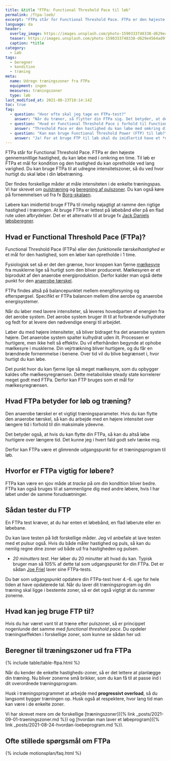 ```yaml
---
title: &title "FTPa: Functional Threshold Pace til løb"
permalink: /ftpa-loeb/
excerpt: "FTPa står for Functional Threshold Pace. FTPa er den højeste gennemsnitlige hastighed en løber kan opretholde i en time. Til løb kan FTPa være et mål for kondition og den hastighed du kan opretholde i omkring 1 time. Derudover kan du bruge FTPa til at træningszoner, der kan bruges til din løbetræning."
language: da
header:
  overlay_image: https://images.unsplash.com/photo-1590333748338-d629e4564ad9?ixid=MnwxMjA3fDB8MHxwaG90by1wYWdlfHx8fGVufDB8fHx8&ixlib=rb-1.2.1&auto=format&fit=crop&h=630&w=1200&q=60
  teaser: https://images.unsplash.com/photo-1590333748338-d629e4564ad9?ixid=MnwxMjA3fDB8MHxwaG90by1wYWdlfHx8fGVufDB8fHx8&ixlib=rb-1.2.1&auto=format&fit=crop&h=300&w=400&q=10
  caption: *title
category:
  - Løb
tags:
  - beregner
  - kondition
  - træning
meta:
  name: Udregn træningszoner fra FTPa
  equipment: ingen
  measures: træningszoner
  type: løb
last_modified_at: 2021-08-23T10:14:14Z
toc: true
faq:
  - question: "Hvor ofte skal jeg tage en FTPa-test?"
    answer: "Når du træner, så flytter din FTPa sig. Det betyder, at det kan være en god ide at teste din FTPa hver 4.-6. uge, så du hele tiden bliver udfordret nok i dine løbetræningsprogrammer."
  - question: "Hvad er Functional Threshold Pace i forhold til Functional Threshold Power?"
    answer: "Threshold Pace er den hastighed du kan løbe med omkring din anaerobe tærskel. Threshold Power er den *power* - altså det arbejde - du kan levere med samme intensitet. Det måles i watt. Det er altså to mål, der begge relaterer sig til din laktatgrænse og den intensitet du kan arbejde med."
  - question: "Kan man bruge Functional Threshold Power (FTP) til løb?"
    answer: "Ja! For at bruge FTP til løb skal du imidlertid have et *device*, der kan måle hvor mange watt du løber med. [Stryd](https://buy.stryd.com/store?referrer_id=c444f8a6-8d83-59d2-7060-6e7eddbaf413){: rel='sponsored nofollow noopener' } har lavet en footpod, som ser ud til at være den mest præcise wattmåler til løb på markedet."
---
```


FTPa står for Functional Threshold Pace. FTPa er den højeste gennemsnitlige hastighed, du kan løbe med i omkring en time. Til løb er FTPa et mål for kondition og den hastighed du kan opretholde ved lang varighed. Du kan bruge FTPa til at udregne intensitetszoner, så du ved hvor hurtigt du skal løbe i din løbetræning.

Der findes forskellige måder at måle intensiteten i de enkelte træningspas. Vi har skrevet om [pulstræning](/pulstraening/) og [beregning af pulszoner](/pulstraening-pulszoner-fra-maxpuls-og-pulsreserve/). Du kan også køre på fornemmelsen ud fra fx [Borg-skalaen](/borg-skala/).

Løbere kan imidlertid bruge FTPa til rimelig nøjagtigt at ramme den rigtige hastighed i træningen. At bruge FTPa er lettest på løbebånd eller på en flad rute uden afbrydelser. Det er et alternativ til at bruge fx [Jack Daniels løbsberegner](/loebesiden-jack-daniels-loebeberegner/).

## Hvad er Functional Threshold Pace (FTPa)?

Functional Threshold Pace (FTPa) eller den _funktionelle tærskelhastighed_ er et mål for den hastighed, som en løber kan opretholde i 1 time.

Fysiologisk set så er det den grænse, hvor kroppen kan fjerne [mælkesyre](/maelkesyre-traening/) fra musklerne lige så hurtigt som den bliver produceret. Mælkesyren er et biprodukt af den anaerobe energiproduktion. Derfor kalder man også dette punkt for den [anaerobe tærskel](/anaerobe-taerskel/).

FTPa findes altså på balancepunktet mellem energiforsyning og efterspørgsel. Specifikt er FTPa balancen mellem dine aerobe og anaerobe energisystemer.

Når du løber med lavere intensiteter, så leveres hovedparten af energien fra det aerobe system. Det aerobe system bruger ilt til at forbrænde kulhydrater og fedt for at levere den nødvendige energi til arbejdet.

Løber du med højere intensiteter, så bliver bidraget fra det anaerobe system højere. Det anaerobe system spalter kulhydrat uden ilt. Processen er hurtigere, men ikke helt så effektiv. Du vil efterhånden begynde at ophobe mælkesyre i musklerne. Din vejrtrækning bliver hurtigere, og du får en brændnede fornemmelse i benene. Over tid vil du blive begrænset i, hvor hurtigt du kan løbe.

Det punkt hvor du kan fjerne lige så meget mælkesyre, som du opbygger kaldes ofte mælkesyregrænsen. Dette metaboliske steady state korrelerer meget godt med FTPa. Derfor kan FTP bruges som et mål for mælkesyregrænsen.

## Hvad FTPa betyder for løb og træning?

Den anaerobe tærskel er et vigtigt træningsparameter. Hvis du kan flytte den anaerobe tærskel, så kan du arbejde med en højere intensitet over længere tid i forhold til din maksimale ydeevne.

Det betyder også, at hvis du kan flytte din FTPa, så kan du altså løbe hurtigere over længere tid. Det kunne jeg i hvert fald godt selv tænke mig.

Derfor kan FTPa være et glimrende udgangspunkt for et træningsprogram til løb.

## Hvorfor er FTPa vigtig for løbere?

FTPa kan være en sjov måde at *tracke* på om din kondition bliver bedre. FTPa kan også bruges til at sammenligne dig med andre løbere, hvis I har løbet under de samme forudsætninger.

## Sådan tester du FTP

En FTPa test kræver, at du har enten et løbebånd, en flad løberute eller en løbebane.

Du kan lave testen på lidt forskellige måder. Jeg vil anbefale at lave testen med et pulsur også. Hvis du både måler hastighed og puls, så kan du nemlig regne dine zoner ud både ud fra hastigheden og pulsen.

- *20 minutters test*. Her løber du 20 minutter alt hvad du kan. Typisk bruger man så 105% af dette tal som udgangspunkt for din FTPa. Det er sådan [Joe Friel](https://joefrieltraining.com/a-quick-guide-to-setting-zone/) laver sine FTPa-tests.

Du bør som udgangspunkt opdatere din FTPa-test hver 4.-6. uge for hele tiden at have opdaterede tal. Når du laver dit træningsprogram og din træning skal ligge i bestemte zoner, så er det også vigtigt at du rammer zonerne.

## Hvad kan jeg bruge FTP til?

Hvis du har været vant til at træne efter pulszoner, så er princippet nogenlunde det samme med *functional threshold pace*. Du opdeler træningseffekten i forskellige zoner, som kunne se sådan her ud:

## Beregner til træningszoner ud fra FTPa

{% include table/table-ftpa.html %}

Når du kender de enkelte hastigheds-zoner, så er det lettere at planlægge din træning. Nu bliver zonerne små brikker, som du kan få til at passe ind i dit overordnede træningsprogram.

Husk i træningsprogrammet at arbejde med **progressivt overload**, så du langsomt bygger træningen op. Husk også at respektere, hvor lang tid man kan være i de enkelte zoner.

Vi har skrevet mere om de forskellige [træningszoner]({% link _posts/2021-09-01-traeningszoner.md %}) og [hvordan man laver et løbeprogram]({% link _posts/2021-08-24-hvordan-loebeprogram.md %}).

## Ofte stillede spørgsmål om FTPa

{% include motionsplan/faq.html %}
